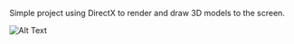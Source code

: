 Simple project using DirectX to render and draw 3D models to the screen.

![Alt Text](https://i.imgur.com/QcnDGV5.giff)